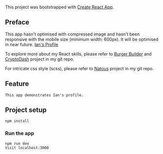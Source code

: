 This project was bootstrapped with [Create React App](https://github.com/facebook/create-react-app).

## Preface

This app hasn't optimised with compressed image and hasn't been responsive with the mobile size (minimum width: 600px).
It will be optimised in near future. [Ian's Profile](https://ian-wei-my-profile.herokuapp.com/)

To explore more about my React skills, please refer to [Burger Builder](https://github.com/IanWei/BurgerBuilder-react) and [CryptoDash](https://github.com/IanWei/cryptodash-react) project in my git repo.

For intricate css style (scss), please refer to [Natous](https://github.com/IanWei/Natous) project in my git repo.

## Feature

```
This app demonstrates Ian's profile.

```

## Project setup
```
npm install
```

### Run the app
```
npm run dev
Visit localhost:3000

```

